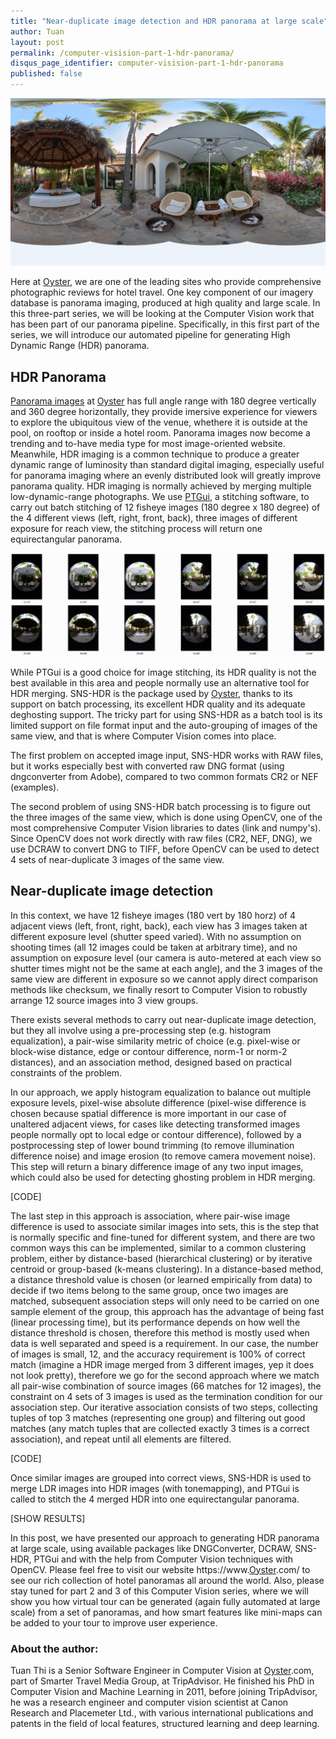 ```yaml
---
title: "Near-duplicate image detection and HDR panorama at large scale"
author: Tuan
layout: post
permalink: /computer-visision-part-1-hdr-panorama/
disqus_page_identifier: computer-visision-part-1-hdr-panorama
published: false
---
```


![HDR Panorama](/public/images/cover.png)

Here at [Oyster](https://www.oyster.com), we are one of the leading sites who provide comprehensive photographic reviews for hotel travel. One key component of our imagery database is panorama imaging, produced at high quality and large scale. In this three-part series, we will be looking at the Computer Vision work that has been part of our panorama pipeline. Specifically, in this first part of the series, we will introduce our automated pipeline for generating High Dynamic Range (HDR) panorama.

## HDR Panorama
[Panorama images](https://www.[Oyster](https://www.oyster.com).com/jamaica/hotels/moon-palace-jamaica-grande/all-panoramas/beach--v115415/) at [Oyster](https://www.oyster.com) has full angle range with 180 degree vertically and 360 degree horizontally, they provide imersive experience for viewers to explore the ubiquitous view of the venue, whethere it is outside at the pool, on rooftop or inside a hotel room. Panorama images now become a trending and to-have media type for most image-oriented website. Meanwhile, HDR imaging is a common technique to produce a greater dynamic range of luminosity than standard digital imaging, especially useful for panorama imaging where an evenly distributed look will greatly improve panorama quality. HDR imaging is normally achieved by merging multiple low-dynamic-range photographs. We use [PTGui](http://www.ptgui.com), a stitching software, to carry out batch stitching of 12 fisheye images (180 degree x 180 degree) of the 4 different views (left, right, front, back), three images of different exposure for reach view, the stitching process will return one equirectangular panorama.

![Fisheyes images](/public/images/fisheyes.png)

While PTGui is a good choice for image stitching, its HDR quality is not the best available in this area and people normally use an alternative tool for HDR merging. SNS-HDR is the package used by [Oyster](https://www.oyster.com), thanks to its support on batch processing, its excellent HDR quality and its adequate deghosting support. The tricky part for using SNS-HDR as a batch tool is its limited support on file format input and the auto-grouping of images of the same view, and that is where Computer Vision comes into place.

The first problem on accepted image input, SNS-HDR works with RAW files, but it works especially best with converted raw DNG format  (using dngconverter from Adobe), compared to two common formats CR2 or NEF (examples).

The second problem of using SNS-HDR batch processing is to figure out the three images of the same view, which is done using OpenCV, one of the most comprehensive Computer Vision libraries to dates (link and numpy's). Since OpenCV does not work directly with raw files (CR2, NEF, DNG), we use DCRAW to convert DNG to TIFF, before OpenCV can be used to detect 4 sets of near-duplicate 3 images of the same view.

## Near-duplicate image detection
In this context, we have 12 fisheye images (180 vert by 180 horz) of 4 adjacent views (left, front, right, back), each view has 3 images taken at different exposure level (shutter speed varied). With no assumption on shooting times (all 12 images could be taken at arbitrary time), and no assumption on exposure level (our camera is auto-metered at each view so shutter times might not be the same at each angle), and the 3 images of the same view are different in exposure so we cannot apply direct comparison methods like checksum, we finally resort to Computer Vision to robustly arrange 12 source images into 3 view groups.

There exists several methods to carry out near-duplicate image detection, but they all involve using a pre-processing step (e.g. histogram equalization), a pair-wise similarity metric of choice (e.g. pixel-wise or block-wise distance, edge or contour difference, norm-1 or norm-2 distances), and an association method, designed based on practical constraints of the problem.

In our approach, we apply histogram equalization to balance out multiple exposure levels, pixel-wise absolute difference (pixel-wise difference is chosen because spatial difference is more important in our case of unaltered adjacent views, for cases like detecting transformed images people normally opt to local edge or contour difference), followed by a postprocessing step of lower bound trimming (to remove illumination difference noise) and image erosion (to remove camera movement noise). This step will return a binary difference image of any two input images, which could also be used for detecting ghosting problem in HDR merging.

[CODE]

The last step in this approach is association, where pair-wise image difference is used to associate similar images into sets, this is the step that is normally specific and fine-tuned for different system, and there are two common ways this can be implemented, similar to a common clustering problem, either by distance-based (hierarchical clustering) or by iterative centroid or group-based (k-means clustering). In a distance-based method, a distance threshold value is chosen (or learned empirically from data) to decide if two items belong to the same group, once two images are matched, subsequent association steps will only need to be carried on one sample element of the group, this approach has the advantage of being fast (linear processing time), but its performance depends on how well the distance threshold is chosen, therefore this method is mostly used when data is well separated and speed is a requirement. In our case, the number of images is small, 12, and the accuracy requirement is 100% of correct match (imagine a HDR image merged from 3 different images, yep it does not look pretty), therefore we go for the second approach where we match all pair-wise combination of source images (66 matches for 12 images), the constraint on 4 sets of 3 images is used as the termination condition for our association step. Our iterative association consists of two steps, collecting tuples of top 3 matches (representing one group) and filtering out good matches (any match tuples that are collected exactly 3 times is a correct association), and repeat until all elements are filtered.

[CODE]

Once similar images are grouped into correct views, SNS-HDR is used to merge LDR images into HDR images (with tonemapping), and PTGui is called to stitch the 4 merged HDR into one equirectangular panorama.

[SHOW RESULTS]

In this post, we have presented our approach to generating HDR panorama at large scale, using available packages like DNGConverter, DCRAW, SNS-HDR, PTGui and with the help from Computer Vision techniques with OpenCV. Please feel free to visit our website https://www.[Oyster](https://www.oyster.com).com/ to see our rich collection of hotel panoramas all around the world. Also, please stay tuned for part 2 and 3 of this Computer Vision series, where we will show you how virtual tour can be generated (again fully automated at large scale) from a set of panoramas, and how smart features like mini-maps can be added to your tour to improve user experience.

### About the author:
Tuan Thi is a Senior Software Engineer in Computer Vision at [Oyster](https://www.oyster.com).com, part of Smarter Travel Media Group, at TripAdvisor. He finished his PhD in Computer Vision and Machine Learning in 2011, before joining TripAdvisor, he was a research engineer and computer vision scientist at Canon Research and Placemeter Ltd., with various international publications and patents in the field of local features, structured learning and deep learning.


